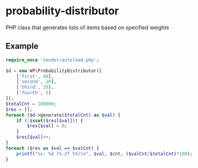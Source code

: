 # probability-distributor
PHP class that generates lists of items based on specified weights

## Example

```php
require_once 'vendor/autoload.php';

$d = new WP\ProbabilityDistributor([
    ['first', 40],
    ['second', 20],
    ['third', 35],
    ['fourth', 5]
]);
$totalCnt = 100000;
$res = [];
foreach ($d->generate($totalCnt) as $val) {
    if (!isset($res[$val])) {
        $res[$val] = 0;
    }
    $res[$val]++;
}
foreach ($res as $val => $valCnt) {
    printf("%s: %d (%.2f %%)\n", $val, $cnt, ($valCnt/$totalCnt)*100);
}
```
